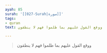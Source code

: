 ```yaml
---
ayah: 85
surah: '[[027-Surah|سورة]]'
tags:
- quran
text: ووقع القول عليهم بما ظلموا فهم لا ينطقون

---
```

> ووقع القول عليهم بما ظلموا فهم لا ينطقون
